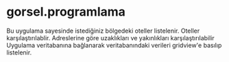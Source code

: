 # gorsel.programlama
 Bu uygulama sayesinde istediğiniz bölgedeki oteller listelenir.
 Oteller karşılaştırılablir.
 Adreslerine göre uzaklıkları ve yakınlıkları karşılaştırılabilir
Uygulama veritabanına bağlanarak veritabanındaki verileri gridview'e basılıp listelenir.
